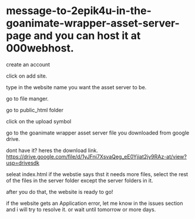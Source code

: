 # message-to-2epik4u-in-the-goanimate-wrapper-asset-server-page and you can host it at 000webhost.

create an account

click on add site.

type in the website name you want the asset server to be.

go to file manger.

go to public_html folder

click on the upload symbol

go to the goanimate wrapper asset server file you downloaded from google drive.

dont have it? heres the download link. https://drive.google.com/file/d/1yJFnj7XsvaQeg_eE0Yjiat2jy9RAz-at/view?usp=drivesdk

seleat index.html
if the webstie says thst it needs more files, select the rest of the files in the server folder except the server folders in it.

after you do that, the website is ready to go!

if the website gets an Application error, let me know in the issues section and i will try to resolve it. or wait until tomorrow or more days.
